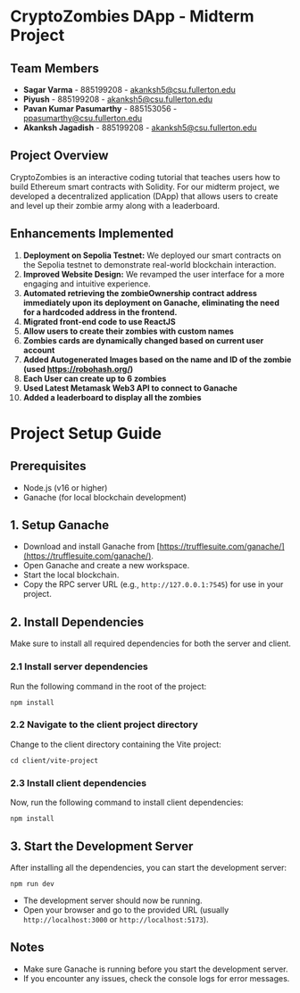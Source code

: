
# CryptoZombies DApp - Midterm Project

## Team Members

- **Sagar Varma** - 885199208 - akanksh5@csu.fullerton.edu
- **Piyush** - 885199208 - akanksh5@csu.fullerton.edu
- **Pavan Kumar Pasumarthy** - 885153056 - ppasumarthy@csu.fullerton.edu 
- **Akanksh Jagadish** - 885199208 - akanksh5@csu.fullerton.edu

## Project Overview

CryptoZombies is an interactive coding tutorial that teaches users how to build Ethereum smart contracts with Solidity. For our midterm project, we developed a decentralized application (DApp) that allows users to create and level up their zombie army along with a leaderboard.

## Enhancements Implemented

1. **Deployment on Sepolia Testnet:** We deployed our smart contracts on the Sepolia testnet to demonstrate real-world blockchain interaction.
2. **Improved Website Design:** We revamped the user interface for a more engaging and intuitive experience.
3. **Automated retrieving the zombieOwnership contract address immediately upon its deployment on Ganache, eliminating the need for a hardcoded address in the frontend.**
4. **Migrated front-end code to use ReactJS**
5. **Allow users to create their zombies with custom names**
6. **Zombies cards are dynamically changed based on current user account**
7. **Added Autogenerated Images based on the name and ID of the zombie (used https://robohash.org/)**
8. **Each User can create up to 6 zombies**
9. **Used Latest Metamask Web3 API to connect to Ganache**
10. **Added a leaderboard to display all the zombies**

# Project Setup Guide

## Prerequisites
- Node.js (v16 or higher)
- Ganache (for local blockchain development)

## 1. Setup Ganache
- Download and install Ganache from [https://trufflesuite.com/ganache/](https://trufflesuite.com/ganache/).
- Open Ganache and create a new workspace.
- Start the local blockchain.
- Copy the RPC server URL (e.g., `http://127.0.0.1:7545`) for use in your project.

## 2. Install Dependencies
Make sure to install all required dependencies for both the server and client.

### 2.1 Install server dependencies
Run the following command in the root of the project:
```
npm install
```

### 2.2 Navigate to the client project directory
Change to the client directory containing the Vite project:
```
cd client/vite-project
```

### 2.3 Install client dependencies
Now, run the following command to install client dependencies:
```
npm install
```

## 3. Start the Development Server
After installing all the dependencies, you can start the development server:
```
npm run dev
```

- The development server should now be running.
- Open your browser and go to the provided URL (usually `http://localhost:3000` or `http://localhost:5173`).

## Notes
- Make sure Ganache is running before you start the development server.
- If you encounter any issues, check the console logs for error messages.
